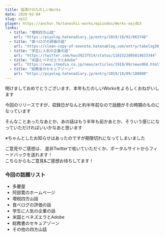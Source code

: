 ```yaml
---
title: 塩漬けのたのしいWorks
date: 2020-02-04
slug: ep12
player: https://anchor.fm/tanoshii-works/episodes/Works-eajdb3
links:
  - title: "増税四方山話"
    url: "https://piyolog.hatenadiary.jp/entry/2019/10/02/063748"
  - title: "食べログの評価の話"
    url: "https://clean-copy-of-onenote.hatenablog.com/entry/tabelog38_problem"
  - title: "学生に人気の企業の話"
    url: "https://twitter.com/kou39237514/status/1181522895819833344"
  - title: "米国とベネゼエラとAdobe"
    url: "https://www.itmedia.co.jp/news/articles/1910/09/news068.html"
  - title: "総務省のセキュアゾーン"
    url: "https://piyolog.hatenadiary.jp/entry/2019/10/09/180000"
---
```


明けましておめでとうございます、本年もたのしいWorksをよろしくおねがいします  

今回のリリースですが、収録日がなんと約半年前なので話題がその時期のものになっています  

そんなことあったなあとか、あの話はもう半年も前かあとか、そういう感じになっていただければいいかなあと思います  

※ちゃんとしたお知らせはあったのですが期限切れになってしまいました

ご意見やご感想は、 是非Twitterで呟いていただくか、ポータルサイトからフィードバックを送れます！  
こちらからもご意見&ご感想お待ちしてます！  

### 今回の話題リスト
- 多慶屋
- 阿部寛のホームページ
- 増税四方山話
- 食べログの評価の話
- 学生に人気の企業の話
- 米国とベネズエラとAdobe
- 総務書のセキュアゾーン
- その他の四方山話
